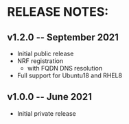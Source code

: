 # RELEASE NOTES: #

## v1.2.0 -- September 2021 ##

* Initial public release
* NRF registration
  - with FQDN DNS resolution
* Full support for Ubuntu18 and RHEL8

## v1.0.0 -- June 2021 ##

* Initial private release

